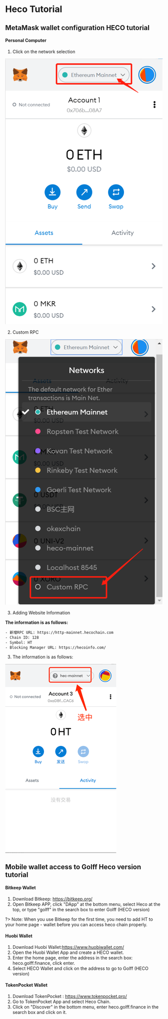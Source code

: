 # Heco Tutorial

## MetaMask wallet configuration HECO tutorial

#### Personal Computer

1. Click on the network selection 

![image](images/Heco/1.png)

2. Custom RPC

![image](images/Heco/2.png)

3. Adding Website Information
 
**The information is as follows:**
```
- 新增RPC URL: https://http-mainnet.hecochain.com
- Chain ID: 128
- Symbol: HT
- Blocking Manager URL: https://hecoinfo.com/
```
 
3. The information is as follows:

![image](images/Heco/4.png)


## Mobile wallet access to Golff Heco version tutorial

#### Bitkeep Wallet
1. Download Bitkeep: https://bitkeep.org/
2. Open Bitkeep APP, click "DApp" at the bottom menu, select Heco at the top, or type "golff" in the search box to enter Golff (HECO version)

?> Note: When you use Bitkeep for the first time, you need to add HT to your home page - wallet before you can access heco chain properly.


#### Huobi Wallet
1. Download Huobi Wallet:https://www.huobiwallet.com/
2. Open the Huobi Wallet App and create a HECO wallet.
3. Enter the home page, enter the address in the search box: heco.golff.finance, click enter.
4. Select HECO Wallet and click on the address to go to Golff (HECO version)


#### TokenPocket Wallet
1. Download TokenPocket : https://www.tokenpocket.pro/
2. Go to TokenPocket App and select Heco Chain.
3. Click on "Discover" in the bottom menu, enter heco.golff.finance in the search box and click on it.